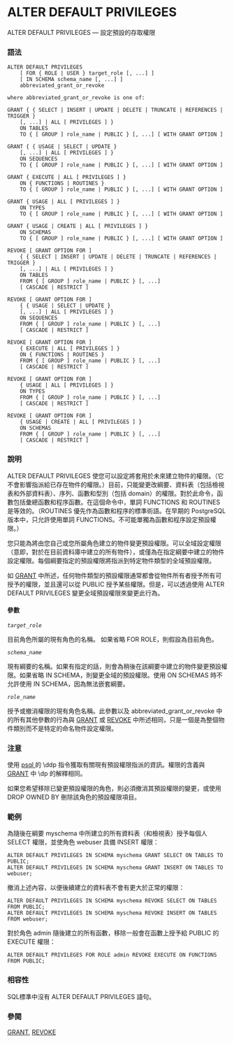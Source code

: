 # ALTER DEFAULT PRIVILEGES

ALTER DEFAULT PRIVILEGES — 設定預設的存取權限

### 語法

```
ALTER DEFAULT PRIVILEGES
    [ FOR { ROLE | USER } target_role [, ...] ]
    [ IN SCHEMA schema_name [, ...] ]
    abbreviated_grant_or_revoke

where abbreviated_grant_or_revoke is one of:

GRANT { { SELECT | INSERT | UPDATE | DELETE | TRUNCATE | REFERENCES | TRIGGER }
    [, ...] | ALL [ PRIVILEGES ] }
    ON TABLES
    TO { [ GROUP ] role_name | PUBLIC } [, ...] [ WITH GRANT OPTION ]

GRANT { { USAGE | SELECT | UPDATE }
    [, ...] | ALL [ PRIVILEGES ] }
    ON SEQUENCES
    TO { [ GROUP ] role_name | PUBLIC } [, ...] [ WITH GRANT OPTION ]

GRANT { EXECUTE | ALL [ PRIVILEGES ] }
    ON { FUNCTIONS | ROUTINES }
    TO { [ GROUP ] role_name | PUBLIC } [, ...] [ WITH GRANT OPTION ]

GRANT { USAGE | ALL [ PRIVILEGES ] }
    ON TYPES
    TO { [ GROUP ] role_name | PUBLIC } [, ...] [ WITH GRANT OPTION ]

GRANT { USAGE | CREATE | ALL [ PRIVILEGES ] }
    ON SCHEMAS
    TO { [ GROUP ] role_name | PUBLIC } [, ...] [ WITH GRANT OPTION ]

REVOKE [ GRANT OPTION FOR ]
    { { SELECT | INSERT | UPDATE | DELETE | TRUNCATE | REFERENCES | TRIGGER }
    [, ...] | ALL [ PRIVILEGES ] }
    ON TABLES
    FROM { [ GROUP ] role_name | PUBLIC } [, ...]
    [ CASCADE | RESTRICT ]

REVOKE [ GRANT OPTION FOR ]
    { { USAGE | SELECT | UPDATE }
    [, ...] | ALL [ PRIVILEGES ] }
    ON SEQUENCES
    FROM { [ GROUP ] role_name | PUBLIC } [, ...]
    [ CASCADE | RESTRICT ]

REVOKE [ GRANT OPTION FOR ]
    { EXECUTE | ALL [ PRIVILEGES ] }
    ON { FUNCTIONS | ROUTINES }
    FROM { [ GROUP ] role_name | PUBLIC } [, ...]
    [ CASCADE | RESTRICT ]

REVOKE [ GRANT OPTION FOR ]
    { USAGE | ALL [ PRIVILEGES ] }
    ON TYPES
    FROM { [ GROUP ] role_name | PUBLIC } [, ...]
    [ CASCADE | RESTRICT ]

REVOKE [ GRANT OPTION FOR ]
    { USAGE | CREATE | ALL [ PRIVILEGES ] }
    ON SCHEMAS
    FROM { [ GROUP ] role_name | PUBLIC } [, ...]
    [ CASCADE | RESTRICT ]
```

### 說明

ALTER DEFAULT PRIVILEGES 使您可以設定將套用於未來建立物件的權限。（它不會影響指派給已存在物件的權限。）目前，只能變更改綱要、資料表（包括檢視表和外部資料表）、序列、函數和型別（包括 domain）的權限。對於此命令，函數包括彙總函數和程序函數。在這個命令中，單詞 FUNCTIONS 和 ROUTINES 是等效的。（ROUTINES 優先作為函數和程序的標準術語。在早期的 PostgreSQL 版本中，只允許使用單詞 FUNCTIONS。不可能單獨為函數和程序設定預設權限。）

您只能為將由您自己或您所屬角色建立的物件變更預設權限。可以全域設定權限（意即，對於在目前資料庫中建立的所有物件），或僅為在指定綱要中建立的物件設定權限。每個綱要指定的預設權限將指派到特定物件類型的全域預設權限。

如 [GRANT](grant.md) 中所述，任何物件類型的預設權限通常都會從物件所有者授予所有可授予的權限，並且還可以從 PUBLIC 授予某些權限。但是，可以透過使用 ALTER DEFAULT PRIVILEGES 變更全域預設權限來變更此行為。

#### 參數

_`target_role`_

目前角色所屬的現有角色的名稱。 如果省略 FOR ROLE，則假設為目前角色。

_`schema_name`_

現有綱要的名稱。如果有指定的話，則會為稍後在該綱要中建立的物件變更預設權限。如果省略 IN SCHEMA，則變更全域的預設權限。使用 ON SCHEMAS 時不允許使用 IN SCHEMA，因為無法嵌套綱要。

_`role_name`_

授予或撤消權限的現有角色名稱。此參數以及 abbreviated\_grant\_or\_revoke 中的所有其他參數的行為與 [GRANT](grant.md) 或 [REVOKE](revoke.md) 中所述相同，只是一個是為整個物件類別而不是特定的命名物件設定權限。

### 注意

使用 [psql ](../client-applications/psql.md)的 \ddp 指令獲取有關現有預設權限指派的資訊。權限的含義與 [GRANT](grant.md) 中 \dp 的解釋相同。

如果您希望移除已變更預設權限的角色，則必須撤消其預設權限的變更，或使用 DROP OWNED BY 刪除該角色的預設權限項目。

### 範例

為隨後在綱要 myschema 中所建立的所有資料表（和檢視表）授予每個人 SELECT 權限，並使角色 webuser 具備 INSERT 權限：

```
ALTER DEFAULT PRIVILEGES IN SCHEMA myschema GRANT SELECT ON TABLES TO PUBLIC;
ALTER DEFAULT PRIVILEGES IN SCHEMA myschema GRANT INSERT ON TABLES TO webuser;
```

撤消上述內容，以便後續建立的資料表不會有更大於正常的權限：

```
ALTER DEFAULT PRIVILEGES IN SCHEMA myschema REVOKE SELECT ON TABLES FROM PUBLIC;
ALTER DEFAULT PRIVILEGES IN SCHEMA myschema REVOKE INSERT ON TABLES FROM webuser;
```

對於角色 admin 隨後建立的所有函數，移除一般會在函數上授予給 PUBLIC 的 EXECUTE 權限：

```
ALTER DEFAULT PRIVILEGES FOR ROLE admin REVOKE EXECUTE ON FUNCTIONS FROM PUBLIC;
```

### 相容性

SQL標準中沒有 ALTER DEFAULT PRIVILEGES 語句。

### 參閱

[GRANT](grant.md), [REVOKE](revoke.md)
